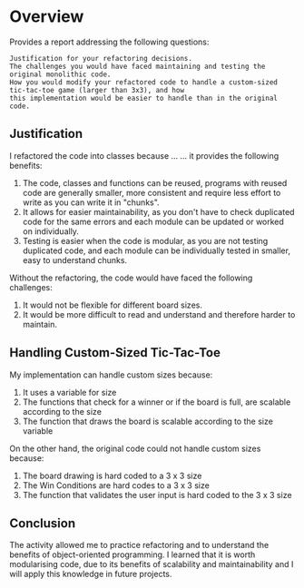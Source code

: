 # Overview
Provides a report addressing the following questions:

```text
Justification for your refactoring decisions.
The challenges you would have faced maintaining and testing the original monolithic code.
How you would modify your refactored code to handle a custom-sized tic-tac-toe game (larger than 3x3), and how 
this implementation would be easier to handle than in the original code.
```

## Justification

I refactored the code into classes because ... ... it provides the following benefits:

1. The code, classes and functions can be reused, programs with reused code are generally smaller, more consistent
and require less effort to write as you can write it in "chunks".
2. It allows for easier maintainability, as you don't have to check duplicated code for the same errors and each 
module can be updated or worked on individually.
3. Testing is easier when the code is modular, as you are not testing duplicated code, and each module can be 
individually tested in smaller, easy to understand chunks.

Without the refactoring, the code would have faced the following challenges:
1. It would not be flexible for different board sizes.
2. It would be more difficult to read and understand and therefore harder to maintain.

## Handling Custom-Sized Tic-Tac-Toe

My implementation can handle custom sizes because:
1. It uses a variable for size
2. The functions that check for a winner or if the board is full, are scalable according to the size
3. The function that draws the board is scalable according to the size variable

On the other hand, the original code could not handle custom sizes because:
1. The board drawing is hard coded to a 3 x 3 size
2. The Win Conditions are hard codes to a 3 x 3 size
3. The function that validates the user input is hard coded to the 3 x 3 size

## Conclusion

The activity allowed me to practice refactoring and to understand the benefits of object-oriented programming. 
I learned that it is worth modularising code, due to its benefits of scalability and maintainability and I will 
apply this knowledge in future projects.